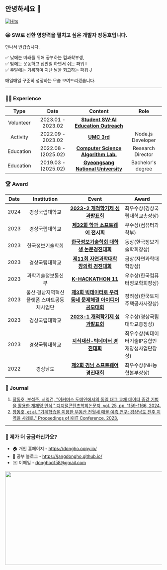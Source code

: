 ## 안녕하세요 👋

[![Hits](https://hits.seeyoufarm.com/api/count/incr/badge.svg?url=https%3A%2F%2Fgithub.com%2FJangDongHo%2Fhit-counter&count_bg=%2379C83D&title_bg=%23555555&icon=&icon_color=%23E7E7E7&title=hits&edge_flat=false)](https://github.com/JangDongHo)

### 😀 SW로 선한 영향력을 펼치고 싶은 개발자 장동호입니다.

만나서 반갑습니다.

✅ 낮에는 미래를 위해 공부하는 컴과학부생, <br>
✅ 밤에는 운동하고 집안일 하면서 쉬는 파워 I <br>
✅ 주말에는 기록하며 지난 날을 회고하는 파워 J <br>

매일매일 꾸준히 성장하는 모습 보여드리겠습니다.

---

### 🏃‍♂️ Experience
| Type | Date | Content | Role |
| :---: | :---: | :---: | :---: |
| Volunteer | 2023.01 - 2023.02 | **[Student SW·AI Education Outreach](https://connect.or.kr/)** |  |
| Activity | 2022.09 - 2023.02 | **[UMC 3rd](https://www.makeus.in/umc)** | Node.js Developer |
| Education | 2022.08 - (2025.02) | **[Computer Science Algorithm Lab.](https://www.gnu.ac.kr/cs/main.do)** | Research Director |
| Education | 2019.03 - (2025.02) | **[Gyeongsang National University](https://www.gnu.ac.kr/)** | Bachelor's degree |

### 🏆️ Award
| Date | Institution | Event | Award |
| :---: | :---: | :---: | --- |
| 2024 | 경상국립대학교 | **[2023-2 개척학기제 성과발표회](https://www.gnu.ac.kr/main/na/ntt/selectNttInfo.do?mi=1289&bbsId=1039&nttSn=2219464)** | 최우수상(경상국립대학교총장상)
| 2023 | 경상국립대학교 | **[제32회 학과 소프트웨어 전시회]()** | 우수상(컴퓨터과학부) |
| 2023 | 한국정보기술학회 | **[한국정보기술학회 대학생 논문경진대회](https://ki-it.or.kr/%EA%B3%B5%EC%A7%80%EC%82%AC%ED%95%AD/12077728)** | 동상(한국정보기술학회장상) |
| 2023 | 경상국립대학교 | **[제11회 자연과학대학 창의력 경진대회](https://www.gnu.ac.kr/cs/na/ntt/selectNttInfo.do?mi=12277&bbsId=3777&nttSn=2210853)** | 금상(자연과학대학장상) |
| 2023 | 과학기술정보통신부 | **[K-HACKATHON 11](https://www.gnu.ac.kr/cs/na/ntt/selectNttInfo.do?mi=12277&bbsId=3777&nttSn=2211227)** | 우수상(한국컴퓨터정보학회장상)
| 2023 | 울산·경남지역혁신플랫폼 스마트공동체사업단 | **[제3회 빅데이터로 우리동네 문제해결 아이디어 공모대회](https://www.lecturernews.com/news/articleView.html?idxno=133210)** | 장려상(한국토지주택공사사장상)
| 2023 | 경상국립대학교 | **[2023-1 개척학기제 성과발표회](https://www.gnu.ac.kr/main/na/ntt/selectNttInfo.do?nttSn=2195395&mi=1289)** | 우수상(경상국립대학교총장상)
| 2023 | 경상국립대학교 | **[지식재산-빅데이터 경진대회](https://www.lecturernews.com/news/articleView.html?idxno=128770)** | 최우수상(빅데이터기술IP융합인재양성사업단장상)
| 2022 | 경상남도 | **[제2회 경남 소프트웨어 경진대회](http://www.gnict.org/%EA%B2%8C%EC%8B%9C%ED%8C%90/sw%EA%B2%BD%EC%A7%84%EB%8C%80%ED%9A%8C/%EA%B2%BD%EB%82%A8-sw%EA%B2%BD%EC%A7%84%EB%8C%80%ED%9A%8C-%EA%B2%B0%EA%B3%BC/)** | 최우수상(NH농협본부장상)

### 🧪 Journal
1. [장동호, 부석준, 서영건, "이커머스 도메인에서의 동일 태그 교체 데이터 증강 기법을 활용한 개체명 인식," 디지털콘텐츠학회논문지, vol. 25, pp. 1159-1166, 2024.](https://www.dbpia.co.kr/journal/articleDetail?nodeId=NODE11792258)
2. [장동호, et al. "기계학습을 이용한 부동산 전월세 매물 예측 연구: 경상남도 진주 지역을 사례로." Proceedings of KIIT Conference. 2023.](https://www.dbpia.co.kr/journal/articleDetail?nodeId=NODE11652057)

---

### 🤔 제가 더 궁금하신가요?
- 🏠 개인 홈페이지 - https://dongho.oopy.io/
- 🌱 공부 블로그 - https://jangdongho.github.io/
- ✉️ 이메일 - donghoo158@gmail.com

<a href="https://github.com/devxb/gitanimals">
<img
  src="https://render.gitanimals.org/farms/JangDongHo"
  width="1200"
  height="300"
/>
</a>
